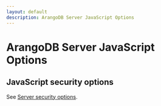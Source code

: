 ```yaml
---
layout: default
description: ArangoDB Server JavaScript Options
---
```

# ArangoDB Server JavaScript Options

## JavaScript security options

See [Server security options](security-security-options.html#javascript-security-options).
